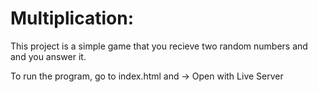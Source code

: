 # Multiplication:

This project is a simple game that you recieve two random numbers and and you answer it.

To run the program, go to index.html and -> Open with Live Server

